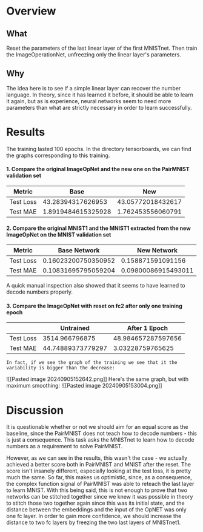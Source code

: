 # Overview
## What
Reset the parameters of the last linear layer of the first MNISTnet. Then train the ImageOperationNet, unfreezing only the linear layer's parameters.  
## Why
The idea here is to see if a simple linear layer can recover the number language. In theory, since it has learned it before, it should be able to learn it again, but as is experience, neural networks seem to need more parameters than what are strictly necessary in order to learn successfully.



# Results
The training lasted 100 epochs. In the directory tensorboards, we can find the graphs corresponding to this training.

#### 1. Compare the original ImageOpNet and the new one on the PairMNIST validation set

| Metric    | Base               | New               |
| --------- | ------------------ | ----------------- |
| Test Loss | 43.28394317626953  | 43.05772018432617 |
| Test MAE  | 1.8919484615325928 | 1.762453556060791 |

#### 2. Compare the original MNIST1 and the MNIST1 extracted from the new ImageOpNet on the MNIST validation set

| Metric    | Base Network        | New Network         |
| --------- | ------------------- | ------------------- |
| Test Loss | 0.16023200750350952 | 0.158871591091156   |
| Test MAE  | 0.10831695795059204 | 0.09800086915493011 |
A quick manual inspection also showed that it seems to have learned to decode numbers properly.


#### 3. Compare the ImageOpNet with reset on fc2 after only one training epoch

|              | Untrained         | After 1 Epoch       |
|--------------|-------------------|---------------------|
| Test Loss    | 3514.966796875    | 48.984657287597656  |
| Test MAE     | 44.74889373779297 | 3.03228759765625    |
	In fact, if we see the graph of the training we see that it the variability is bigger than the decrease:
![[Pasted image 20240905152642.png]]
Here's the same graph, but with maximum smoothing:
![[Pasted image 20240905153004.png]]


# Discussion
It is questionable whether or not we should aim for an equal score as the baseline, since the PairMNIST does not teach how to decode numbers - this is just a consequence. This task asks the MNISTnet to learn how to decode numbers as a requirement to solve PairMNIST.  

However, as we can see in the results, this wasn't the case -  we actually achieved a better score both in PairMNIST and MNIST after the reset. The score isn't insanely different, especially looking at the test loss, it is pretty much the same. So far, this makes us optimistic, since, as a consequence, the complex function signal of PairMNIST was able to reteach the last layer to learn MNIST. 
With this being said, this is not enough to prove that two networks can be stitched together since we knew it was possible in theory to stitch those two together again since this was its initial state, and the distance between the embeddings and the input of the OpNET was only one fc layer. In order to gain more confidence, we should increase the distance to two fc layers by freezing the two last layers of MNISTnet1.
